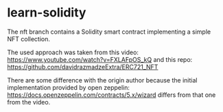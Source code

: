 # learn-solidity

The nft branch contains a Solidity smart contract implementing a simple NFT collection.

The used approach was taken from this video: https://www.youtube.com/watch?v=FXLAFpOS_kQ
and this repo: https://github.com/davidrazmadzeExtra/ERC721_NFT

There are some difference with the origin author
because the initial implementation provided by open zeppelin:
https://docs.openzeppelin.com/contracts/5.x/wizard
differs from that one from the video.